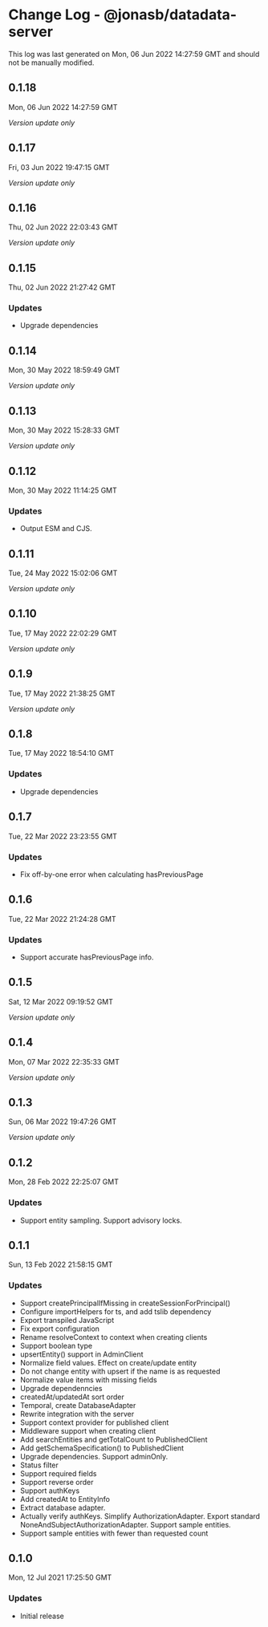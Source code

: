 # Change Log - @jonasb/datadata-server

This log was last generated on Mon, 06 Jun 2022 14:27:59 GMT and should not be manually modified.

## 0.1.18
Mon, 06 Jun 2022 14:27:59 GMT

_Version update only_

## 0.1.17
Fri, 03 Jun 2022 19:47:15 GMT

_Version update only_

## 0.1.16
Thu, 02 Jun 2022 22:03:43 GMT

_Version update only_

## 0.1.15
Thu, 02 Jun 2022 21:27:42 GMT

### Updates

- Upgrade dependencies

## 0.1.14
Mon, 30 May 2022 18:59:49 GMT

_Version update only_

## 0.1.13
Mon, 30 May 2022 15:28:33 GMT

_Version update only_

## 0.1.12
Mon, 30 May 2022 11:14:25 GMT

### Updates

- Output ESM and CJS.

## 0.1.11
Tue, 24 May 2022 15:02:06 GMT

_Version update only_

## 0.1.10
Tue, 17 May 2022 22:02:29 GMT

_Version update only_

## 0.1.9
Tue, 17 May 2022 21:38:25 GMT

_Version update only_

## 0.1.8
Tue, 17 May 2022 18:54:10 GMT

### Updates

- Upgrade dependencies

## 0.1.7
Tue, 22 Mar 2022 23:23:55 GMT

### Updates

- Fix off-by-one error when calculating hasPreviousPage

## 0.1.6
Tue, 22 Mar 2022 21:24:28 GMT

### Updates

- Support accurate hasPreviousPage info.

## 0.1.5
Sat, 12 Mar 2022 09:19:52 GMT

_Version update only_

## 0.1.4
Mon, 07 Mar 2022 22:35:33 GMT

_Version update only_

## 0.1.3
Sun, 06 Mar 2022 19:47:26 GMT

_Version update only_

## 0.1.2
Mon, 28 Feb 2022 22:25:07 GMT

### Updates

- Support entity sampling. Support advisory locks.

## 0.1.1
Sun, 13 Feb 2022 21:58:15 GMT

### Updates

- Support createPrincipalIfMissing in createSessionForPrincipal()
- Configure importHelpers for ts, and add tslib dependency
- Export transpiled JavaScript
- Fix export configuration
- Rename resolveContext to context when creating clients
- Support boolean type
- upsertEntity() support in AdminClient
- Normalize field values. Effect on create/update entity
- Do not change entity with upsert if the name is as requested
- Normalize value items with missing fields
- Upgrade dependenncies
-  createdAt/updatedAt sort order
- Temporal, create DatabaseAdapter
- Rewrite integration with the server
- Support context provider for published client
- Middleware support when creating client
- Add searchEntities and getTotalCount to PublishedClient
- Add getSchemaSpecification() to PublishedClient
- Upgrade dependencies. Support adminOnly.
- Status filter
- Support required fields
- Support reverse order
- Support authKeys
- Add createdAt to EntityInfo
- Extract database adapter.
- Actually verify authKeys. Simplify AuthorizationAdapter. Export standard NoneAndSubjectAuthorizationAdapter. Support sample entities.
- Support sample entities with fewer than requested count

## 0.1.0
Mon, 12 Jul 2021 17:25:50 GMT

### Updates

- Initial release

